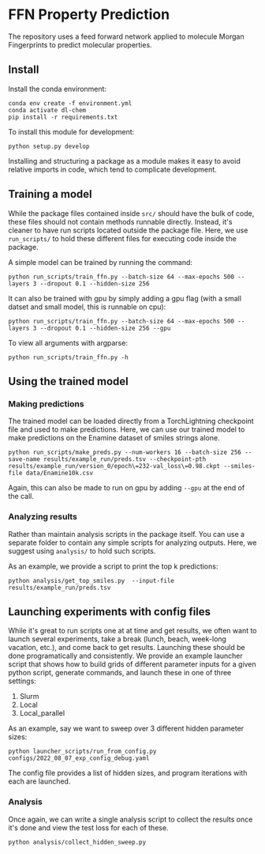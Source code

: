 # FFN Property Prediction

The repository uses a feed forward network applied to molecule Morgan Fingerprints to predict molecular properties.

## Install

Install the conda environment:

```
conda env create -f environment.yml
conda activate dl-chem
pip install -r requirements.txt
```

To install this module for development:

```
python setup.py develop
```

Installing and structuring a package as a module makes it easy to avoid relative imports in code, which tend to complicate development.

## Training a model

While the package files contained inside `src/` should have the bulk of code, these files should not contain methods runnable directly. Instead, it's cleaner to have run scripts located outside the package file. Here, we use `run_scripts/` to hold these different files for executing code inside the package.

A simple model can be trained by running the command:

```
python run_scripts/train_ffn.py --batch-size 64 --max-epochs 500 --layers 3 --dropout 0.1 --hidden-size 256
```

It can also be trained with gpu by simply adding a gpu flag (with a small datset and small model, this is runnable on cpu):

```
python run_scripts/train_ffn.py --batch-size 64 --max-epochs 500 --layers 3 --dropout 0.1 --hidden-size 256 --gpu
```

To view all arguments with argparse:

```
python run_scripts/train_ffn.py -h
```

## Using the trained model

### Making predictions

The trained model can be loaded directly from a TorchLightning checkpoint file and used to make predictions. Here, we can use our trained model to make predictions on the Enamine dataset of smiles strings alone.

```
python run_scripts/make_preds.py --num-workers 16 --batch-size 256 --save-name results/example_run/preds.tsv --checkpoint-pth results/example_run/version_0/epoch\=232-val_loss\=0.98.ckpt --smiles-file data/Enamine10k.csv
```

Again, this can also be made to run on gpu by adding `--gpu` at the end of the call.

### Analyzing results

Rather than maintain analysis scripts in the package itself. You can use a separate folder to contain any simple scripts for analyzing outputs. Here, we suggest using `analysis/` to hold such scripts.

As an example, we provide a script to print the top k predictions:

```
python analysis/get_top_smiles.py  --input-file  results/example_run/preds.tsv
```

## Launching experiments with config files

While it's great to run scripts one at at time and get results, we often want to launch several experiments, take a break (lunch, beach, week-long vacation, etc.), and come back to get results. Launching these should be done programatically and consistently. We provide an example launcher script that shows how to build grids of different parameter inputs for a given python script, generate commands, and launch these in one of three settings:

1. Slurm  
2. Local  
3. Local\_parallel

As an example, say we want to sweep over 3 different hidden parameter sizes:

```
python launcher_scripts/run_from_config.py configs/2022_08_07_exp_config_debug.yaml
```

The config file provides a list of hidden sizes, and program iterations with each are launched.

### Analysis

Once again, we can write a single analysis script to collect the results once it's done and view the test loss for each of these.

```
python analysis/collect_hidden_sweep.py
```
